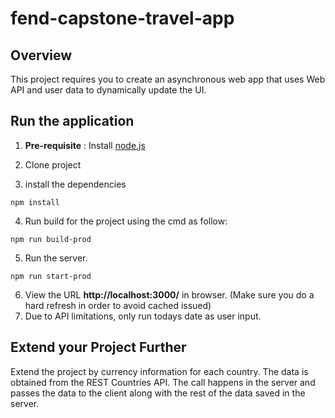 # fend-capstone-travel-app


## Overview
This project requires you to create an asynchronous web app that uses Web API and user data to dynamically update the UI. 

## Run the application
1. **Pre-requisite** : 
Install [node.js](https://nodejs.org/)

2. Clone project 
3. install the dependencies
```
npm install
```
4. Run build for the project using the cmd as follow:
```
npm run build-prod
```

5. Run the server.
```
npm run start-prod
```

6. View the URL **http://localhost:3000/** in browser. (Make sure you do a hard refresh in order to avoid cached issued)
7. Due to API limitations, only run todays date as user input. 

## Extend your Project Further
Extend the project by currency information for each country.
The data is obtained from the  REST Countries API. The call happens in the server and passes the data to the client along with the rest of the data saved in the server. 

